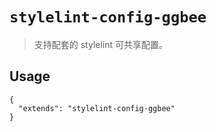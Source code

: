 # `stylelint-config-ggbee`

> 支持配套的 stylelint 可共享配置。

## Usage

```
{
  "extends": "stylelint-config-ggbee"
}
```

